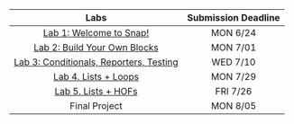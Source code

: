 | Labs                                          |  Submission Deadline  |
| :----:                                        |  :----:               |
| [Lab 1: Welcome to Snap!]()                   | MON 6/24              |
| [Lab 2: Build Your Own Blocks]()              | MON 7/01              |
| [Lab 3: Conditionals, Reporters, Testing]()   | WED 7/10              |
| [Lab 4. Lists + Loops]()                      | MON 7/29              |
| [Lab 5. Lists + HOFs]()                       | FRI 7/26              |
| Final Project                                 | MON 8/05              |